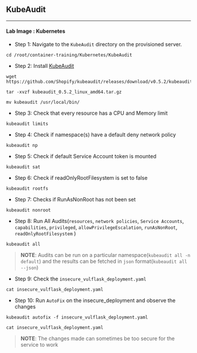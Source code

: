 ## KubeAudit
---

#### **Lab Image : Kubernetes**

* Step 1: Navigate to the `KubeAudit` directory on the provisioned server.

```commandline
cd /root/container-training/Kubernetes/KubeAudit
```

* Step 2: Install [KubeAudit](https://github.com/Shopify/kubeaudit)

```commandline
wget https://github.com/Shopify/kubeaudit/releases/download/v0.5.2/kubeaudit_0.5.2_linux_amd64.tar.gz
```
```commandline
tar -xvzf kubeaudit_0.5.2_linux_amd64.tar.gz
```
```commandline
mv kubeaudit /usr/local/bin/
```

* Step 3: Check that every resource has a CPU and Memory limit

```commandline
kubeaudit limits
```

* Step 4: Check if namespace(s) have a default deny network policy 

```commandline
kubeaudit np
```

* Step 5: Check if default Service Account token is mounted

```commandline
kubeaudit sat
```

* Step 6: Check if readOnlyRootFilesystem is set to false

```commandline
kubeaudit rootfs
```

* Step 7: Checks if RunAsNonRoot has not been set

```commandline
kubeaudit nonroot
```

* Step 8: Run All Audits(`resources`, `network policies`, `Service Accounts`, `capabilities`, `privileged`, `allowPrivilegeEscalation`, `runAsNonRoot`, `readOnlyRootFilesystem` )

```commandline
kubeaudit all
```

> **NOTE**: Audits can be run on a particular namespace(`kubeaudit all -n default`) and the results can be fetched in `json` format(`kubeaudit all --json`)

* Step 9: Check the `insecure_vulflask_deployment.yaml`

```commandline
cat insecure_vulflask_deployment.yaml
```

* Step 10: Run `AutoFix` on the insecure_deployment and observe the changes

```commandline
kubeaudit autofix -f insecure_vulflask_deployment.yaml
```
```commandline
cat insecure_vulflask_deployment.yaml
```

> **NOTE**: The changes made can sometimes be too secure for the service to work

